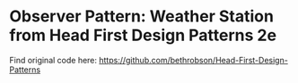 # Observer Pattern: Weather Station from Head First Design Patterns 2e

Find original code here:
https://github.com/bethrobson/Head-First-Design-Patterns

